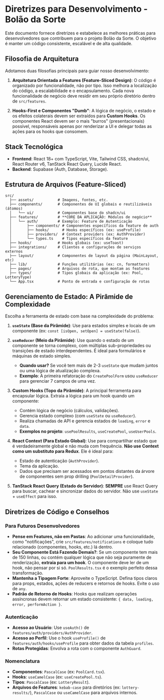 
# Diretrizes para Desenvolvimento - Bolão da Sorte

Este documento fornece diretrizes e estabelece as melhores práticas para desenvolvedores que contribuem para o projeto Bolão da Sorte. O objetivo é manter um código consistente, escalável e de alta qualidade.

## Filosofia de Arquitetura

Adotamos duas filosofias principais para guiar nosso desenvolvimento:

1.  **Arquitetura Orientada a Features (Feature-Sliced Design)**: O código é organizado por funcionalidade, não por tipo. Isso melhora a localização do código, a escalabilidade e o encapsulamento. Cada nova funcionalidade de negócio deve residir em seu próprio diretório dentro de `src/features`.

2.  **Hooks-First e Componentes "Dumb"**: A lógica de negócio, o estado e os efeitos colaterais devem ser extraídos para **Custom Hooks**. Os componentes React devem ser o mais "burros" (presentacionais) possível, responsáveis apenas por renderizar a UI e delegar todas as ações para os hooks que consomem.

## Stack Tecnológica

- **Frontend**: React 18+ com TypeScript, Vite, Tailwind CSS, shadcn/ui, React Router v6, TanStack React Query, Lucide React.
- **Backend**: Supabase (Auth, Database, Storage).

## Estrutura de Arquivos (Feature-Sliced)

```
src/
  ├── assets/           # Imagens, fontes, etc.
  ├── components/       # Componentes de UI globais e reutilizáveis (átomos)
  │   └── ui/           # Componentes base do shadcn/ui
  ├── features/         # **CORE DA APLICAÇÃO: Módulos de negócio**
  │   └── auth/         # Exemplo: Feature de Autenticação
  │       ├── components/ # Componentes específicos da feature de auth
  │       ├── hooks/      # Hooks específicos (ex: useProfile)
  │       ├── providers/  # Context providers (ex: AuthProvider)
  │       └── types.ts    # Tipos específicos da feature
  ├── hooks/            # Hooks globais (ex: useToast)
  ├── integrations/     # Clientes e configurações de serviços externos
  ├── layout/           # Componentes de layout da página (MainLayout, etc)
  ├── lib/              # Funções utilitárias (ex: cn, formatters)
  ├── pages/            # Arquivos de rota, que montam as features
  ├── types/            # Tipos globais da aplicação (ex: Pool, LotteryType)
  └── App.tsx           # Ponto de entrada e configuração de rotas
```

## Gerenciamento de Estado: A Pirâmide de Complexidade

Escolha a ferramenta de estado com base na complexidade do problema:

1.  **`useState` (Base da Pirâmide)**: Use para estados simples e locais de um componente (ex: `const [isOpen, setOpen] = useState(false)`).

2.  **`useReducer` (Meio da Pirâmide)**: Use quando o estado de um componente se torna complexo, com múltiplas sub-propriedades ou transições de estado interdependentes. É ideal para formulários e máquinas de estado simples.
    - **Quando usar?** Se você tem mais de 2-3 `useState` que mudam juntos ou uma lógica de atualização complexa.
    - **Exemplo**: A primeira refatoração do `CreatePoolForm` usou `useReducer` para gerenciar 7 campos de uma vez.

3.  **Custom Hooks (Topo da Pirâmide)**: A principal ferramenta para encapsular lógica. Extraia a lógica para um hook quando um componente:
    - Contém lógica de negócio (cálculos, validações).
    - Gerencia estado complexo (com `useState` ou `useReducer`).
    - Realiza chamadas de API e gerencia estados de `loading`, `error` e `data`.
    - **Exemplos no projeto**: `usePoolResults`, `useCreatePool`, `useUserPools`.

4.  **React Context (Para Estado Global)**: Use para compartilhar estado que é verdadeiramente global e não muda com frequência. **Não use Context como um substituto para Redux**. Ele é ideal para:
    - Estado de autenticação (`AuthProvider`).
    - Tema da aplicação.
    - Dados que precisam ser acessados em pontos distantes da árvore de componentes sem prop drilling (`PoolDetailProvider`).

5.  **TanStack React Query (Estado do Servidor)**: **SEMPRE** use React Query para buscar, cachear e sincronizar dados do servidor. Não use `useState` + `useEffect` para isso.

## Diretrizes de Código e Conselhos

### Para Futuros Desenvolvedores

-   **Pense em Features, não em Pastas**: Ao adicionar uma funcionalidade, como "notificações", crie `src/features/notifications` e coloque tudo relacionado (componentes, hooks, etc.) lá dentro.
-   **Seu Componente Está Fazendo Demais?**: Se um componente tem mais de 150 linhas, ou contém qualquer lógica que não seja puramente de renderização, **extraia para um hook**. O componente deve ler de um hook, não pensar por si só. `PoolResults.tsx` é o exemplo perfeito dessa transformação.
-   **Mantenha a Tipagem Forte**: Aproveite o TypeScript. Defina tipos claros para props, estados, ações de reducers e retornos de hooks. Evite o uso de `any`.
-   **Padrão de Retorno de Hooks**: Hooks que realizam operações assíncronas devem retornar um estado consistente: `{ data, loading, error, performAction }`.

### Autenticação

-   **Acesso ao Usuário**: Use `useAuth()` de `features/auth/providers/AuthProvider`.
-   **Acesso ao Perfil**: Use o hook `useProfile()` de `features/auth/hooks/useProfile` para obter dados da tabela `profiles`.
-   **Rotas Protegidas**: Envolva a rota com o componente `AuthGuard`.

### Nomenclatura

-   **Componentes**: `PascalCase` (ex: `PoolCard.tsx`).
-   **Hooks**: `useCamelCase` (ex: `useCreatePool.ts`).
-   **Tipos**: `PascalCase` (ex: `LotteryResult`).
-   **Arquivos de Features**: `kebab-case` para diretórios (ex: `lottery-results/`), `PascalCase` ou `useCamelCase` para arquivos internos.

